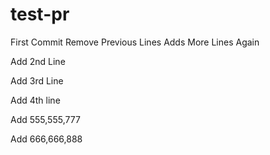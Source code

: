 # test-pr
First Commit
Remove Previous Lines
Adds More Lines Again

Add 2nd Line

Add 3rd Line

Add 4th line

Add 555,555,777

Add 666,666,888

